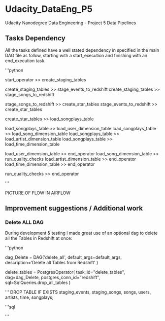 # Udacity_DataEng_P5
Udacity Nanodegree Data Engineering - Project 5 Data Pipelines


## Tasks Dependency
All the tasks defined have a well stated dependency in specified in the main DAG file as follow,
starting with a start_execution and finishing with an end_execution task.

'''python

start_operator >> create_staging_tables

create_staging_tables >> stage_events_to_redshift
create_staging_tables >> stage_songs_to_redshift

stage_songs_to_redshift >> create_star_tables 
stage_events_to_redshift >> create_star_tables

create_star_tables >> load_songplays_table

load_songplays_table >> load_user_dimension_table
load_songplays_table >> load_song_dimension_table
load_songplays_table >> load_artist_dimension_table
load_songplays_table >> load_time_dimension_table

load_user_dimension_table >> end_operator
load_song_dimension_table >> run_quality_checks 
load_artist_dimension_table >> end_operator
load_time_dimension_table >> end_operator

run_quality_checks >> end_operator

'''

PICTURE OF FLOW IN AIRFLOW

## Improvement suggestions / Additional work

### Delete ALL DAG
During development & testing I made great use of an optional dag to delete all the Tables in Redshift at once:

'''python

dag_Delete = DAG('delete_all',
          default_args=default_args,
          description='Delete all Tables from Redshift'
        )

delete_tables = PostgresOperator(
    task_id="delete_tables",
    dag=dag_Delete,
    postgres_conn_id="redshift",
    sql=SqlQueries.drop_all_tables
)


'''
DROP TABLE IF EXISTS staging_events, staging_songs, songs, users, artists, time, songplays;

'''sql



'''
